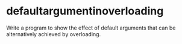 # defaultargumentinoverloading
 Write a program to show the effect of default arguments that can be alternatively achieved by overloading.
